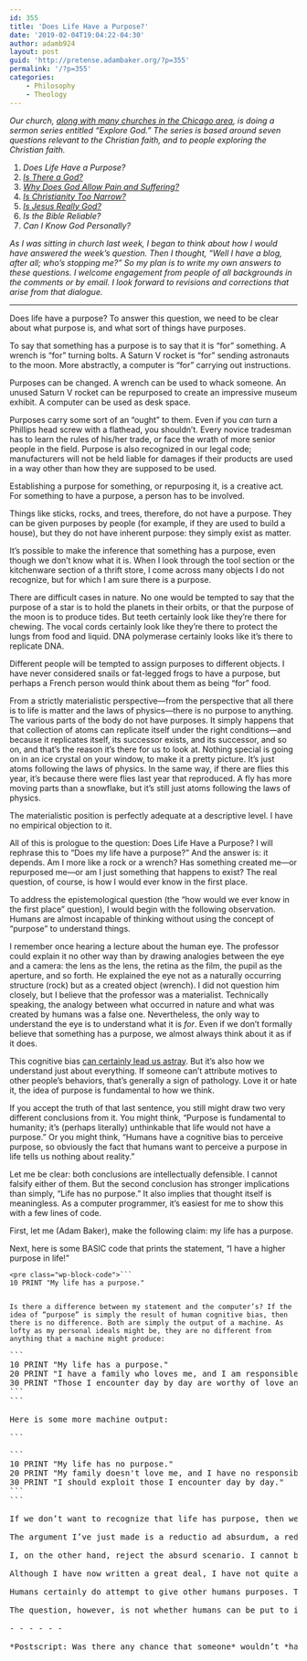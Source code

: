 ```yaml
---
id: 355
title: 'Does Life Have a Purpose?'
date: '2019-02-04T19:04:22-04:30'
author: adamb924
layout: post
guid: 'http://pretense.adambaker.org/?p=355'
permalink: '/?p=355'
categories:
    - Philosophy
    - Theology
---
```


*Our church,* [*along with many churches in the Chicago area*](https://www.exploregod.com/chicago)*, is doing a sermon series entitled “Explore God.” The series is based around seven questions relevant to the Christian faith, and to people exploring the Christian faith.*

1. *Does Life Have a Purpose?*
2. *[Is There a God?](https://pretense.adambaker.org/?p=359)*
3. *[Why Does God Allow Pain and Suffering?](https://pretense.adambaker.org/?p=365)*
4. *[Is Christianity Too Narrow?](https://pretense.adambaker.org/?p=550)*
5. *[Is Jesus Really God?](https://pretense.adambaker.org/?p=564)*
6. *Is the Bible Reliable?*
7. *Can I Know God Personally?*

*As I was sitting in church last week, I began to think about how I would have answered the week’s question. Then I thought, “Well I have a blog, after all; who’s stopping me?” So my plan is to write my own answers to these questions. I welcome engagement from people of all backgrounds in the comments or by email. I look forward to revisions and corrections that arise from that dialogue.*

- - - - - -

Does life have a purpose? To answer this question, we need to be clear about what purpose is, and what sort of things have purposes.

To say that something has a purpose is to say that it is “for” something. A wrench is “for” turning bolts. A Saturn V rocket is “for” sending astronauts to the moon. More abstractly, a computer is “for” carrying out instructions.

Purposes can be changed. A wrench can be used to whack someone. An unused Saturn V rocket can be repurposed to create an impressive museum exhibit. A computer can be used as desk space.

Purposes carry some sort of an “ought” to them. Even if you *can* turn a Phillips head screw with a flathead, you shouldn’t. Every novice tradesman has to learn the rules of his/her trade, or face the wrath of more senior people in the field. Purpose is also recognized in our legal code; manufacturers will not be held liable for damages if their products are used in a way other than how they are supposed to be used.

Establishing a purpose for something, or repurposing it, is a creative act. For something to have a purpose, a person has to be involved.

Things like sticks, rocks, and trees, therefore, do not have a purpose. They can be given purposes by people (for example, if they are used to build a house), but they do not have inherent purpose: they simply exist as matter.

It’s possible to make the inference that something has a purpose, even though we don’t know what it is. When I look through the tool section or the kitchenware section of a thrift store, I come across many objects I do not recognize, but for which I am sure there is a purpose.

There are difficult cases in nature. No one would be tempted to say that the purpose of a star is to hold the planets in their orbits, or that the purpose of the moon is to produce tides. But teeth certainly look like they’re there for chewing. The vocal cords certainly look like they’re there to protect the lungs from food and liquid. DNA polymerase certainly looks like it’s there to replicate DNA.

Different people will be tempted to assign purposes to different objects. I have never considered snails or fat-legged frogs to have a purpose, but perhaps a French person would think about them as being “for” food.

From a strictly materialistic perspective—from the perspective that all there is to life is matter and the laws of physics—there is no purpose to anything. The various parts of the body do not have purposes. It simply happens that that collection of atoms can replicate itself under the right conditions—and because it replicates itself, its successor exists, and its successor, and so on, and that’s the reason it’s there for us to look at. Nothing special is going on in an ice crystal on your window, to make it a pretty picture. It’s just atoms following the laws of physics. In the same way, if there are flies this year, it’s because there were flies last year that reproduced. A fly has more moving parts than a snowflake, but it’s still just atoms following the laws of physics.

The materialistic position is perfectly adequate at a descriptive level. I have no empirical objection to it.

All of this is prologue to the question: Does Life Have a Purpose? I will rephrase this to “Does my life have a purpose?” And the answer is: it depends. Am I more like a rock or a wrench? Has something created me—or repurposed me—or am I just something that happens to exist? The real question, of course, is how I would ever know in the first place.

To address the epistemological question (the “how would we ever know in the first place” question), I would begin with the following observation. Humans are almost incapable of thinking without using the concept of “purpose” to understand things.

I remember once hearing a lecture about the human eye. The professor could explain it no other way than by drawing analogies between the eye and a camera: the lens as the lens, the retina as the film, the pupil as the aperture, and so forth. He explained the eye not as a naturally occurring structure (rock) but as a created object (wrench). I did not question him closely, but I believe that the professor was a materialist. Technically speaking, the analogy between what occurred in nature and what was created by humans was a false one. Nevertheless, the only way to understand the eye is to understand what it is *for*. Even if we don’t formally believe that something has a purpose, we almost always think about it as if it does.

This cognitive bias [can certainly lead us astray](https://en.wikipedia.org/wiki/Apophenia). But it’s also how we understand just about everything. If someone can’t attribute motives to other people’s behaviors, that’s generally a sign of pathology. Love it or hate it, the idea of purpose is fundamental to how we think.

If you accept the truth of that last sentence, you still might draw two very different conclusions from it. You might think, “Purpose is fundamental to humanity; it’s (perhaps literally) unthinkable that life would not have a purpose.” Or you might think, “Humans have a cognitive bias to perceive purpose, so obviously the fact that humans want to perceive a purpose in life tells us nothing about reality.”

Let me be clear: both conclusions are intellectually defensible. I cannot falsify either of them. But the second conclusion has stronger implications than simply, “Life has no purpose.” It also implies that thought itself is meaningless. As a computer programmer, it’s easiest for me to show this with a few lines of code.

First, let me (Adam Baker), make the following claim: my life has a purpose.

Next, here is some BASIC code that prints the statement, “I have a higher purpose in life!”

```
<pre class="wp-block-code">```
10 PRINT "My life has a purpose."
```
```

Is there a difference between my statement and the computer’s? If the idea of “purpose” is simply the result of human cognitive bias, then there is no difference. Both are simply the output of a machine. As lofty as my personal ideals might be, they are no different from anything that a machine might produce:

```
<pre class="wp-block-code">```
10 PRINT "My life has a purpose."
20 PRINT "I have a family who loves me, and I am responsible to love and protect them."
30 PRINT "Those I encounter day by day are worthy of love and respect."
```
```

Here is some more machine output:

```
<pre class="wp-block-code">```
10 PRINT "My life has no purpose."
20 PRINT "My family doesn't love me, and I have no responsibility toward them."
30 PRINT "I should exploit those I encounter day by day."
```
```

If we don’t want to recognize that life has purpose, then we are forced to admit that the way we think is fundamentally meaningless. Our attributions of purpose are meaningless. If we made opposite statements of purpose from those we believe, then they too would be meaningless. (Note well: not just false, but meaningless.)

The argument I’ve just made is a reductio ad absurdum, a reduction to the absurd. The point of such an argument is to show that a claim has more important implications than are apparent at first. But whether the conclusion is in fact absurd must be left to the eye of the beholder. There are many people who would agree with the conclusion that all our our ideas about purpose (and from there, morality, truth, etc.) are epiphenomena of human cognition, with no inherent reality or purpose. There are many people who accept that argument, at least at the intellectual level. (There are very few people who live lives consistently with that conclusion, however.)

I, on the other hand, reject the absurd scenario. I cannot believe that human cognition rests on non-existent foundations. I believe that I am capable, even if imperfectly, at perceiving purpose.

Although I have now written a great deal, I have not quite answered the question. Who, after all, would be in a position to give a human life a purpose? As I wrote above, purposes (if such things exist) can only be assigned by people. The options are not many: humans, or a different kind of person.

Humans certainly do attempt to give other humans purposes. They make them employees, or slaves, or use them to satisfy their own emotional needs. I suppose, in the limit, the premier example of this would be the case of the child conceived in an attempt to save a marriage: a human existence subordinated to a human end.

The question, however, is not whether humans can be put to ill usage, but whether there is an original purpose. Is there Anyone who is in a position to say, “No, that’s not what he is for” or “No, that’s not why I made her.” That is the question for the next post.

- - - - - -

*Postscript: Was there any chance that someone* wouldn’t *have created an* [*online BASIC programming environment*](http://www.quitebasic.com/)*? Looks like JavaScript; that tells you something about how computing power has changed…*